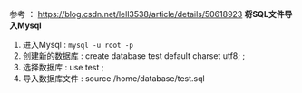 参考 ： https://blog.csdn.net/lell3538/article/details/50618923
**将SQL文件导入Mysql** 

1. 进入Mysql : `mysql -u root -p `
2. 创建新的数据库 : create database  test default charset utf8; ;
3. 选择数据库 : use test ; 
4. 导入数据库文件 : source /home/database/test.sql
